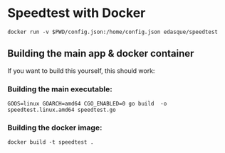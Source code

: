 # Speedtest with Docker

```docker run -v $PWD/config.json:/home/config.json edasque/speedtest```

## Building the main app & docker container

If you want to build this yourself, this should work: 

### Building the main executable:

```GOOS=linux GOARCH=amd64 CGO_ENABLED=0 go build  -o speedtest.linux.amd64 speedtest.go```

### Building the docker image:
```docker build -t speedtest .```

